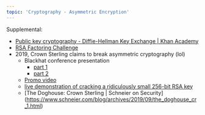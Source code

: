 ```yaml
---
topic: 'Cryptography - Asymmetric Encryption'
---
```


Supplemental:
- [Public key cryptography - Diffie-Hellman Key Exchange | Khan Academy](https://www.youtube.com/watch?v=YEBfamv-_do)
- [RSA Factoring Challenge](https://en.wikipedia.org/wiki/RSA_Factoring_Challenge)
- 2019, Crown Sterling claims to break asymmetric cryptography (lol)
  * Blackhat conference presentation
      - [part 1](https://www.youtube.com/watch?v=oPiWqWJHz8E)
      - [part 2](https://www.youtube.com/watch?v=3nSOp9OfGtg)
  * [Promo video](https://www.youtube.com/watch?v=fPMxIt79PkE)
  * [live demonstration of cracking a ridiculously small 256-bit RSA key](https://www.youtube.com/watch?v=E58YOQZ7tr8)
  * [The Doghouse: Crown Sterling | Schneier on Security] (https://www.schneier.com/blog/archives/2019/09/the_doghouse_cr_1.html)
